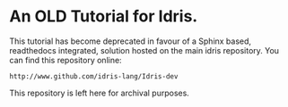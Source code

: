 # An OLD Tutorial for Idris.

This tutorial has become deprecated in favour of a Sphinx based, readthedocs integrated, solution hosted on the main idris repository. You can find this repository online:

    http://www.github.com/idris-lang/Idris-dev

This repository is left here for archival purposes.
